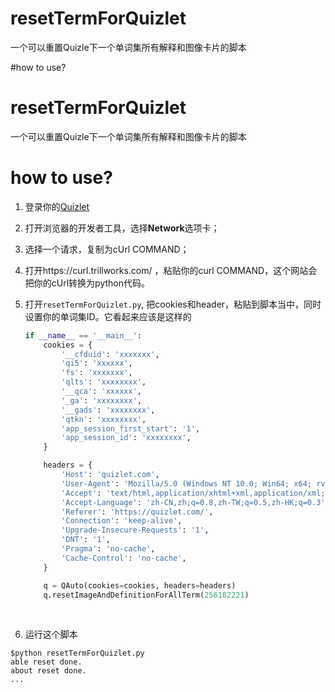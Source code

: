 # resetTermForQuizlet
一个可以重置Quizle下一个单词集所有解释和图像卡片的脚本

#how to use?
# resetTermForQuizlet

一个可以重置Quizle下一个单词集所有解释和图像卡片的脚本

# how to use?

1. 登录你的[Quizlet](https://quizlet.com/)

2. 打开浏览器的开发者工具，选择**Network**选项卡；

3. 选择一个请求，复制为cUrl COMMAND；

4. 打开https://curl.trillworks.com/ ，粘贴你的curl COMMAND，这个网站会把你的cUrl转换为python代码。

5. 打开`resetTermForQuizlet.py`, 把cookies和header，粘贴到脚本当中，同时设置你的单词集ID。它看起来应该是这样的

   ```python
   if __name__ == '__main__':
       cookies = {
           '__cfduid': 'xxxxxxx',
           'qi5': 'xxxxxx',
           'fs': 'xxxxxxx',
           'qlts': 'xxxxxxxx',
           '__qca': 'xxxxxx',
           '_ga': 'xxxxxxxx',
           '__gads': 'xxxxxxxx',
           'qtkn': 'xxxxxxxx',
           'app_session_first_start': '1',
           'app_session_id': 'xxxxxxxx',
       }

       headers = {
           'Host': 'quizlet.com',
           'User-Agent': 'Mozilla/5.0 (Windows NT 10.0; Win64; x64; rv:58.0) Gecko/20100101 Firefox/58.0',
           'Accept': 'text/html,application/xhtml+xml,application/xml;q=0.9,*/*;q=0.8',
           'Accept-Language': 'zh-CN,zh;q=0.8,zh-TW;q=0.5,zh-HK;q=0.3',
           'Referer': 'https://quizlet.com/',
           'Connection': 'keep-alive',
           'Upgrade-Insecure-Requests': '1',
           'DNT': '1',
           'Pragma': 'no-cache',
           'Cache-Control': 'no-cache',
       }

       q = QAuto(cookies=cookies, headers=headers)
       q.resetImageAndDefinitionForAllTerm(256182221)

   ```

   ​

6. 运行这个脚本

```
$python resetTermForQuizlet.py
able reset done.
about reset done.
...
```
